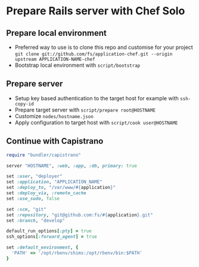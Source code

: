 # Prepare Rails server with Chef Solo


## Prepare local environment

* Preferred way to use is to clone this repo and customise for your project 
  `git clone git://github.com/fs/application-chef.git --origin upstream APPLICATION-NAME-chef`
* Bootstrap local environment with `script/bootstrap`

## Prepare server

* Setup key based authentication to the target host for example with `ssh-copy-id`
* Prepare target server with `script/prepare root@HOSTNAME`
* Customize `nodes/hostname.json`
* Apply configuration to target host with `script/cook user@HOSTNAME`

## Continue with Capistrano

```ruby
require "bundler/capistrano"

server "HOSTNAME", :web, :app, :db, primary: true

set :user, "deployer"
set :application, "APPLICATION_NAME"
set :deploy_to, "/var/www/#{application}"
set :deploy_via, :remote_cache
set :use_sudo, false

set :scm, "git"
set :repository, "git@github.com:fs/#{application}.git"
set :branch, "develop"

default_run_options[:pty] = true
ssh_options[:forward_agent] = true

set :default_environment, {
  'PATH' => '/opt/rbenv/shims:/opt/rbenv/bin:$PATH'
}

```

